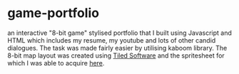 # game-portfolio
an interactive "8-bit game" stylised portfolio that I built using Javascript and HTML which includes my resume, my youtube and lots of other candid dialogues. The task was made fairly easier by utilising kaboom library.
The 8-bit map layout was created using [Tiled Software](https://www.mapeditor.org/) and the spritesheet for which I was able to acquire [here](https://github.com/JSLegendDev/2d-portfolio-kaboom/blob/master/public/spritesheet.png).
